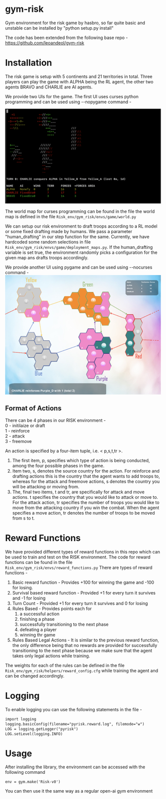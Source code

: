 # gym-risk
Gym environment for the risk game by hasbro, so far quite basic and unstable
can be installed by "python setup.py install" 

The code has been extended from the following base repo - https://github.com/leoandeol/gym-risk

# Installation
The risk game is setup with 5 continents and 21 territories in total.
Three players can play the game with ALPHA being the RL agent, the other two agents BRAVO and CHARLIE are AI agents. 

We provide two UIs for the game. The first UI uses curses python programming and can be used using --nopygame command -

![Curses View]( readme_files/curses_view.png "Curses View")

The world map for curses programming can be found in the file the world map is defined in the file `Risk_env/gym_risk/envs/game/world.py`

We can setup our risk environment to draft troops according to a RL model or some fixed drafting 
made by humans. We pass a parameter "human_drafting" in our step function for the same. Currently, we have hardcoded some random selections in file `Risk_env/gym_risk/envs/game/deployment_maps.py`. If the 
human_drafting variable is set true, the environment randomly picks a configuration for the given map ans drafts troops
accordingly. 

We provide another UI using pygame and can be used using --nocurses command - 
![PyGame View]( readme_files/pygame_view.png "PyGame View")

## Format of Actions
There can be 4 phases in our RISK environment -  
0 - initilaize or draft <br />
1 - reinforce  <br />
2 - attack   <br />
3 - freemove   <br />

An action is specified by a four-item tuple, i.e. < p,s,t,tr >. 
 1. The first item, p, specifies which type of action is being conducted, among the four possible phases in the game. 
 2. Item two, s, denotes the source country for the action. For reinforce and drafting actions this is the country that the agent wants to add troops to, whereas for the attack and freemove actions, s denotes the country you will be attacking or moving from. 
 3. The, final two items, t and tr, are specifically for attack and move actions. t specifies the country that you would like to attack or move to. For the attack action, tr specifies the number of troops you would like to move from the attacking country if you win the combat. When the agent specifies a move action, tr denotes the number of troops to be moved from s to t.


# Reward Functions

We have provided different types of reward functions in this repo which can be used to train and test on the RISK environment. 
The code for reward functions can be found in the file `Risk_env/gym_risk/envs/reward_functions.py`
There are types of reward functions - 

1) Basic reward function - Provides +100 for winning the game and -100 for losing.
2) Survival based reward function - Provided +1 for every turn it survives and -1 for losing
3) Turn Count -  Provided +1 for every turn it survives and 0 for losing
4) Rules Based - Provides points each for 
   1) a successful action 
   2) finishing a phase
   3) successfully transitioning to the next phase 
   4) defeating a player 
   5) winning thr game
5) Rules Based Legal Actions - It is similar to the previous reward function, the only difference being that no rewards are
provided for successfully transitioning to the next phase because we make sure that the agent takes only legal actions while training.

The weights for each of the rules can be defined in the file `Risk_env/gym_risk/helpers/reward_config.cfg` while training the agent and can be changed accordingly.

# Logging
To enable logging you can use the following statements in the file - 
```
import logging
logging.basicConfig(filename="pyrisk.reward.log", filemode="w")
LOG = logging.getLogger("pyrisk")
LOG.setLevel(logging.INFO)
```

# Usage
After installing the library, the environment can be accessed with the following command
```
env = gym.make('Risk-v0')
```
You can then use it the same way as a regular open-ai gym environment
